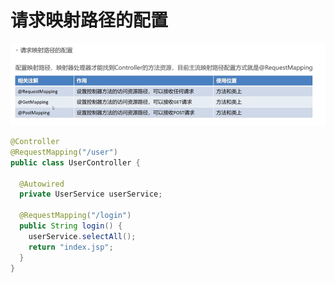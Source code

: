 # 请求映射路径的配置

![1685694066984](image/23-06-02-请求映射路径的配置/1685694066984.png)

```java
@Controller
@RequestMapping("/user")
public class UserController {

  @Autowired
  private UserService userService;

  @RequestMapping("/login")
  public String login() {
    userService.selectAll();
    return "index.jsp";
  }
}
```
